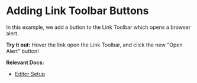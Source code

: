 # Adding Link Toolbar Buttons

In this example, we add a button to the Link Toolbar which opens a browser alert.

**Try it out:** Hover the link open the Link Toolbar, and click the new "Open Alert" button!

**Relevant Docs:**

- [Editor Setup](/docs/getting-started/editor-setup)

